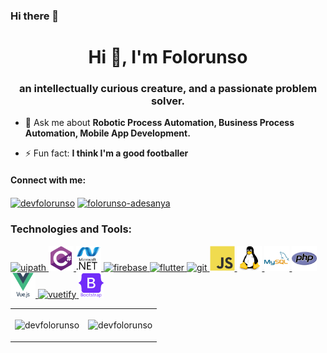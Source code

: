 ### Hi there 👋

<h1 align="center">Hi 👋, I'm Folorunso</h1>
<h3 align="center">an intellectually curious creature, and a passionate problem solver.</h3>


- 💬 Ask me about **Robotic Process Automation, Business Process Automation, Mobile App Development.**

- ⚡ Fun fact: **I think I'm a good footballer**

<h4 align="left">Connect with me:</h4>
<p align="left">
<a href="https://twitter.com/devfolorunso" target="blank"><img align="center" src="https://raw.githubusercontent.com/rahuldkjain/github-profile-readme-generator/master/src/images/icons/Social/twitter.svg" alt="devfolorunso" height="30" width="40" /></a>
<a href="https://linkedin.com/in/folorunso-adesanya" target="blank"><img align="center" src="https://raw.githubusercontent.com/rahuldkjain/github-profile-readme-generator/master/src/images/icons/Social/linked-in-alt.svg" alt="folorunso-adesanya" height="30" width="40" /></a>
</p>

<h3 align="left">Technologies and Tools:</h3>
<p align="left">  <a href="https://www.uipath.com/" target="_blank" rel="noreferrer"> <img src="https://logos-download.com/wp-content/uploads/2021/01/UiPath_Logo-1536x523.png" alt="uipath" width="" height="40"/> </a>  <a href="https://www.w3schools.com/cs/" target="_blank" rel="noreferrer"> <img src="https://raw.githubusercontent.com/devicons/devicon/master/icons/csharp/csharp-original.svg" alt="csharp" width="40" height="40"/> </a> <a href="https://dotnet.microsoft.com/" target="_blank" rel="noreferrer"> <img src="https://raw.githubusercontent.com/devicons/devicon/master/icons/dot-net/dot-net-original-wordmark.svg" alt="dotnet" width="40" height="40"/> </a> <a href="https://firebase.google.com/" target="_blank" rel="noreferrer"> <img src="https://www.vectorlogo.zone/logos/firebase/firebase-icon.svg" alt="firebase" width="40" height="40"/> </a> <a href="https://flutter.dev" target="_blank" rel="noreferrer"> <img src="https://www.vectorlogo.zone/logos/flutterio/flutterio-icon.svg" alt="flutter" width="40" height="40"/> </a> <a href="https://git-scm.com/" target="_blank" rel="noreferrer"> <img src="https://www.vectorlogo.zone/logos/git-scm/git-scm-icon.svg" alt="git" width="40" height="40"/> </a> <a href="https://developer.mozilla.org/en-US/docs/Web/JavaScript" target="_blank" rel="noreferrer"> <img src="https://raw.githubusercontent.com/devicons/devicon/master/icons/javascript/javascript-original.svg" alt="javascript" width="40" height="40"/> </a> <a href="https://www.linux.org/" target="_blank" rel="noreferrer"> <img src="https://raw.githubusercontent.com/devicons/devicon/master/icons/linux/linux-original.svg" alt="linux" width="40" height="40"/> </a> <a href="https://www.mysql.com/" target="_blank" rel="noreferrer"> <img src="https://raw.githubusercontent.com/devicons/devicon/master/icons/mysql/mysql-original-wordmark.svg" alt="mysql" width="40" height="40"/> </a> <a href="https://www.php.net" target="_blank" rel="noreferrer"> <img src="https://raw.githubusercontent.com/devicons/devicon/master/icons/php/php-original.svg" alt="php" width="40" height="40"/> </a> <a href="https://vuejs.org/" target="_blank" rel="noreferrer"> <img src="https://raw.githubusercontent.com/devicons/devicon/master/icons/vuejs/vuejs-original-wordmark.svg" alt="vuejs" width="40" height="40"/> </a> <a href="https://vuetifyjs.com/en/" target="_blank" rel="noreferrer"> <img src="https://bestofjs.org/logos/vuetify.svg" alt="vuetify" width="40" height="40"/> </a>
<a href="https://getbootstrap.com" target="_blank" rel="noreferrer"> <img src="https://raw.githubusercontent.com/devicons/devicon/master/icons/bootstrap/bootstrap-plain-wordmark.svg" alt="bootstrap" width="40" height="40"/> </a></p>


<table>
 <tr>
  <td><p><img align="center" src="https://github-readme-stats.vercel.app/api?username=devfolorunso&show_icons=true&locale=en&theme=onedark" alt="devfolorunso" /></p></td> 
  <td><p><img align="center" src="https://github-readme-streak-stats.herokuapp.com/?user=devfolorunso&theme=onedark" alt="devfolorunso" /></p></td>
 </tr>
</table>
